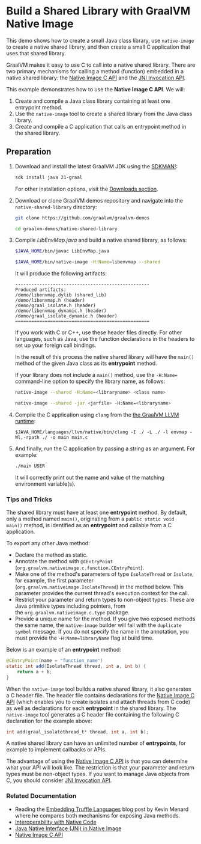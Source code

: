 # Build a Shared Library with GraalVM Native Image

This demo shows how to create a small Java class library, use `native-image` to create a native shared library, and then create a small C application that uses that shared library.

GraalVM makes it easy to use C to call into a native shared library.
There are two primary mechanisms for calling a method (function) embedded in a native shared library: the [Native Image C API](https://www.graalvm.org/latest/reference-manual/native-image/native-code-interoperability/C-API/) and the [JNI Invocation API](https://www.graalvm.org/latest/reference-manual/native-image/native-code-interoperability/JNIInvocationAPI/).

This example demonstrates how to use the **Native Image C API**. We will:

1. Create and compile a Java class library containing at least one entrypoint method.
2. Use the `native-image` tool to create a shared library from the Java class library.
3. Create and compile a C application that calls an entrypoint method in the shared library.

## Preparation

1. Download and install the latest GraalVM JDK using the [SDKMAN!](https://sdkman.io/jdks#graal):
    ```bash
    sdk install java 21-graal
    ```
    For other installation options, visit the [Downloads section](https://www.graalvm.org/downloads/).

2. Download or clone GraalVM demos repository and navigate into the `native-shared-library` directory:
    ```bash
    git clone https://github.com/graalvm/graalvm-demos
    ```
    ```bash
    cd graalvm-demos/native-shared-library
    ```
3. Compile _LibEnvMap.java_ and build a native shared library, as follows:
    ```bash
    $JAVA_HOME/bin/javac LibEnvMap.java
    ```
    ```bash
    $JAVA_HOME/bin/native-image -H:Name=libenvmap --shared 
    ``` 

    It will produce the following artifacts:
    ```
    --------------------------------------------------
    Produced artifacts:
    /demo/libenvmap.dylib (shared_lib)
    /demo/libenvmap.h (header)
    /demo/graal_isolate.h (header)
    /demo/libenvmap_dynamic.h (header)
    /demo/graal_isolate_dynamic.h (header)
    ==================================================
    ```
    If you work with C or C++, use these header files directly. For other languages, such as Java, use the function declarations in the headers to set up your foreign call bindings. 

    In the result of this process the native shared library will have the `main()` method of the given Java class as its **entrypoint** method.

    If your library does not include a `main()` method, use the `-H:Name=` command-line option to specify the library name, as follows:

    ```bash
    native-image --shared -H:Name=<libraryname> <class name>
    ```
    ```bash
    native-image --shared -jar <jarfile> -H:Name=<libraryname>
    ```  

5. Compile the C application using `clang` from the [the GraalVM LLVM runtime](../reference-manual/llvm/README.md#llvm-toolchain):
    ```shell
    $JAVA_HOME/languages/llvm/native/bin/clang -I ./ -L ./ -l envmap -Wl,-rpath ./ -o main main.c 
    ```
    
5. And finally, run the C application by passing a string as an argument. For example:
    ```bash
    ./main USER
    ```
    It will correctly print out the name and value of the matching environment variable(s).    
    
### Tips and Tricks
 
The shared library must have at least one **entrypoint** method.
By default, only a method named `main()`, originating from a `public static void main()` method, is identified as an **entrypoint** and callable from a C application.

To export any other Java method:

* Declare the method as static.
* Annotate the method with `@CEntryPoint` (`org.graalvm.nativeimage.c.function.CEntryPoint`).
* Make one of the method's parameters of type `IsolateThread` or `Isolate`, for example, the first parameter (`org.graalvm.nativeimage.IsolateThread`) in the method below. This parameter provides the current thread's execution context for the call.
* Restrict your parameter and return types to non-object types. These are Java primitive types including pointers, from the `org.graalvm.nativeimage.c.type` package.
* Provide a unique name for the method. If you give two exposed methods the same name, the `native-image` builder will fail with the `duplicate symbol` message. If you do not specify the name in the annotation, you must provide the `-H:Name=libraryName` flag at build time.

Below is an example of an **entrypoint** method:
```java
@CEntryPoint(name = "function_name")
static int add(IsolateThread thread, int a, int b) {
    return a + b;
}
```

When the `native-image` tool builds a native shared library, it also generates a C header file.
The header file contains declarations for the [Native Image C API](https://www.graalvm.org/latest/reference-manual/native-image/native-code-interoperability/C-API/) (which enables you to create isolates and attach threads from C code) as well as declarations for each **entrypoint** in the shared library.
The `native-image` tool generates a C header file containing the following C declaration for the example above:
```c
int add(graal_isolatethread_t* thread, int a, int b);
```

A native shared library can have an unlimited number of **entrypoints**, for example to implement callbacks or APIs.

The advantage of using the [Native Image C API](https://www.graalvm.org/latest/reference-manual/native-image/native-code-interoperability/C-API/) is that you can determine what your API will look like. 
The restriction is that your parameter and return types must be non-object types.
If you want to manage Java objects from C, you should consider [JNI Invocation API](https://www.graalvm.org/latest/reference-manual/native-image/native-code-interoperability/JNIInvocationAPI/). 

### Related Documentation

* Reading the [Embedding Truffle Languages](https://nirvdrum.com/2022/05/09/truffle-language-embedding.html) blog post by Kevin Menard where he compares both mechanisms for exposing Java methods.
* [Interoperability with Native Code](https://www.graalvm.org/latest/reference-manual/native-image/native-code-interoperability/)
* [Java Native Interface (JNI) in Native Image](https://www.graalvm.org/latest/reference-manual/native-image/native-code-interoperability/JNIInvocationAPI/)
* [Native Image C API](https://www.graalvm.org/latest/reference-manual/native-image/native-code-interoperability/C-API/)

